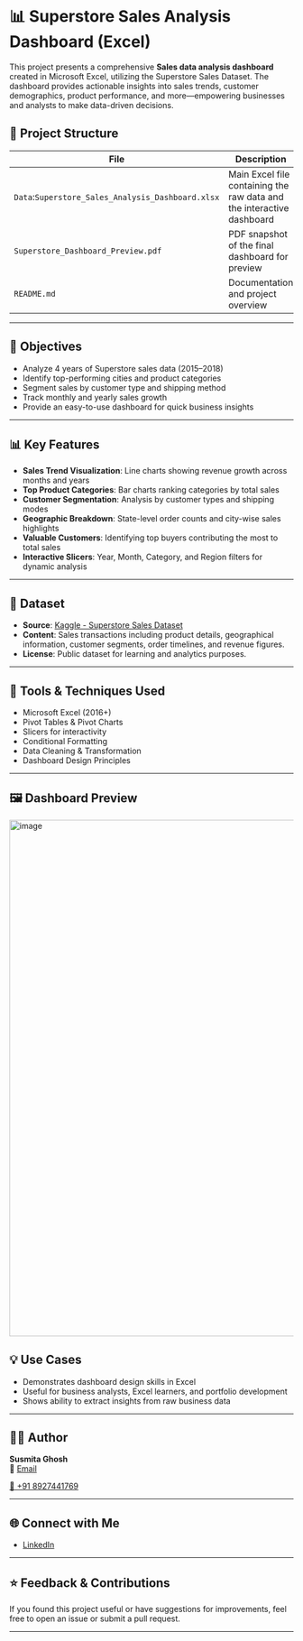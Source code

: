 # 📊 Superstore Sales Analysis Dashboard (Excel)
This project presents a comprehensive **Sales data analysis dashboard** created in Microsoft Excel, utilizing the Superstore Sales Dataset. The dashboard provides actionable insights into sales trends, customer demographics, product performance, and more—empowering businesses and analysts to make data-driven decisions.

## 📁 Project Structure

| File | Description |
|------|-------------|
| `Data`:`Superstore_Sales_Analysis_Dashboard.xlsx` | Main Excel file containing the raw data and the interactive dashboard |
| `Superstore_Dashboard_Preview.pdf` | PDF snapshot of the final dashboard for preview |
| `README.md` | Documentation and project overview |

---

## 🎯 Objectives

- Analyze 4 years of Superstore sales data (2015–2018)
- Identify top-performing cities and product categories
- Segment sales by customer type and shipping method
- Track monthly and yearly sales growth
- Provide an easy-to-use dashboard for quick business insights

---

## 📊 Key Features

- **Sales Trend Visualization**: Line charts showing revenue growth across months and years
- **Top Product Categories**: Bar charts ranking categories by total sales
- **Customer Segmentation**: Analysis by customer types and shipping modes
- **Geographic Breakdown**: State-level order counts and city-wise sales highlights
- **Valuable Customers**: Identifying top buyers contributing the most to total sales
- **Interactive Slicers**: Year, Month, Category, and Region filters for dynamic analysis

---

## 📁 Dataset
- **Source**: [Kaggle - Superstore Sales Dataset](https://www.kaggle.com/datasets/aditisaxena20/superstore-sales-dataset)
- **Content**: Sales transactions including product details, geographical information, customer segments, order timelines, and revenue figures.
- **License**: Public dataset for learning and analytics purposes.

---

## 🧰 Tools & Techniques Used

- Microsoft Excel (2016+)
- Pivot Tables & Pivot Charts
- Slicers for interactivity
- Conditional Formatting
- Data Cleaning & Transformation
- Dashboard Design Principles

---

## 🖼️ Dashboard Preview

<img width="1749" height="916" alt="image" src="https://github.com/user-attachments/assets/7e6d9cf6-2ee3-447a-99d3-0a2ef9bb11e2" />

## 💡 Use Cases

- Demonstrates dashboard design skills in Excel
- Useful for business analysts, Excel learners, and portfolio development
- Shows ability to extract insights from raw business data

---

## 🙋‍♀️ Author

**Susmita Ghosh**  
📧 [Email](mailto:susmitakatwa92@gmail.com)

<a href="tel:+918927441769">📱 +91 8927441769</a>


---

## 🌐 Connect with Me

- [LinkedIn](https://www.linkedin.com/in/susmitaghosh01/)


---

## ⭐ Feedback & Contributions

If you found this project useful or have suggestions for improvements, feel free to open an issue or submit a pull request.

---

